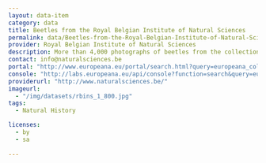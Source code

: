 ```yaml
---
layout: data-item
category: data
title: Beetles from the Royal Belgian Institute of Natural Sciences
permalink: data/Beetles-from-the-Royal-Belgian-Institute-of-Natural-Sciences
provider: Royal Belgian Institute of Natural Sciences
description: More than 4,000 photographs of beetles from the collections of the  Royal Belgian Institute of Natural Sciences. In English with Latin species names.
contact: info@naturalsciences.be
portal: "http://www.europeana.eu/portal/search.html?query=europeana_collectionName%3A11625*&rows=12" 
console: "http://labs.europeana.eu/api/console?function=search&query=europeana_collectionName%3A11625*&rows=12"
providerurl: "http://www.naturalsciences.be/"
imageurl: 
  - "/img/datasets/rbins_1_800.jpg"
tags:
  - Natural History

licenses:
  - by
  - sa 
      
---
```

